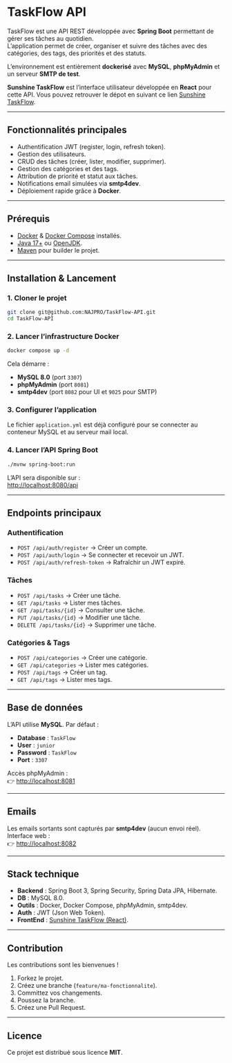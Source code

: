 # TaskFlow API

TaskFlow est une API REST développée avec **Spring Boot** permettant de gérer ses tâches au quotidien.  
L’application permet de créer, organiser et suivre des tâches avec des catégories, des tags, des priorités et des statuts.  

L’environnement est entièrement **dockerisé** avec **MySQL**, **phpMyAdmin** et un serveur **SMTP de test**.

**Sunshine TaskFlow** est l’interface utilisateur développée en **React** pour cette API. Vous pouvez retrouver le dépot en suivant ce lien [Sunshine TaskFlow](https://github.com/NAJPRO/sunshine-task-flow).  

---

## Fonctionnalités principales
- Authentification JWT (register, login, refresh token).
- Gestion des utilisateurs.
- CRUD des tâches (créer, lister, modifier, supprimer).
- Gestion des catégories et des tags.
- Attribution de priorité et statut aux tâches.
- Notifications email simulées via **smtp4dev**.
- Déploiement rapide grâce à **Docker**.

---

## Prérequis
- [Docker](https://docs.docker.com/get-docker/) & [Docker Compose](https://docs.docker.com/compose/) installés.
- [Java 17+](https://adoptium.net/) ou [OpenJDK](https://openjdk.org/).
- [Maven](https://maven.apache.org/) pour builder le projet.

---

## Installation & Lancement

### 1. Cloner le projet
```bash
git clone git@github.com:NAJPRO/TaskFlow-API.git
cd TaskFlow-API
```

### 2. Lancer l’infrastructure Docker
```bash
docker compose up -d
```

Cela démarre :
- **MySQL 8.0** (port `3307`)
- **phpMyAdmin** (port `8081`)
- **smtp4dev** (port `8082` pour UI et `9025` pour SMTP)

### 3. Configurer l’application
Le fichier `application.yml` est déjà configuré pour se connecter au conteneur MySQL et au serveur mail local.

### 4. Lancer l’API Spring Boot
```bash
./mvnw spring-boot:run
```

L’API sera disponible sur :  
[http://localhost:8080/api](http://localhost:8080/api)

---

## Endpoints principaux

### Authentification
- `POST /api/auth/register` → Créer un compte.
- `POST /api/auth/login` → Se connecter et recevoir un JWT.
- `POST /api/auth/refresh-token` → Rafraîchir un JWT expiré.

### Tâches
- `POST /api/tasks` → Créer une tâche.
- `GET /api/tasks` → Lister mes tâches.
- `GET /api/tasks/{id}` → Consulter une tâche.
- `PUT /api/tasks/{id}` → Modifier une tâche.
- `DELETE /api/tasks/{id}` → Supprimer une tâche.

### Catégories & Tags
- `POST /api/categories` → Créer une catégorie.
- `GET /api/categories` → Lister mes catégories.
- `POST /api/tags` → Créer un tag.
- `GET /api/tags` → Lister mes tags.

---

## Base de données
L’API utilise **MySQL**. Par défaut :
- **Database** : `TaskFlow`
- **User** : `junior`
- **Password** : `TaskFlow`
- **Port** : `3307`

Accès phpMyAdmin :  
👉 [http://localhost:8081](http://localhost:8081)

---

## Emails
Les emails sortants sont capturés par **smtp4dev** (aucun envoi réel).  
Interface web :  
👉 [http://localhost:8082](http://localhost:8082)

---

## Stack technique
- **Backend** : Spring Boot 3, Spring Security, Spring Data JPA, Hibernate.
- **DB** : MySQL 8.0.
- **Outils** : Docker, Docker Compose, phpMyAdmin, smtp4dev.
- **Auth** : JWT (Json Web Token).
- **FrontEnd** : [Sunshine TaskFlow (React)](https://github.com/NAJPRO/sunshine-task-flow).

---

## Contribution
Les contributions sont les bienvenues !  
1. Forkez le projet.  
2. Créez une branche (`feature/ma-fonctionnalite`).  
3. Committez vos changements.  
4. Poussez la branche.  
5. Créez une Pull Request.  

---

## Licence
Ce projet est distribué sous licence **MIT**.
